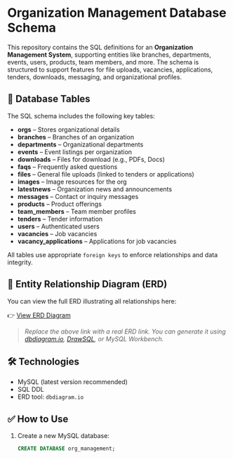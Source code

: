 # Organization Management Database Schema

This repository contains the SQL definitions for an **Organization Management System**, supporting entities like branches, departments, events, users, products, team members, and more. The schema is structured to support features for file uploads, vacancies, applications, tenders, downloads, messaging, and organizational profiles.

## 📄 Database Tables

The SQL schema includes the following key tables:

- **orgs** – Stores organizational details
- **branches** – Branches of an organization
- **departments** – Organizational departments
- **events** – Event listings per organization
- **downloads** – Files for download (e.g., PDFs, Docs)
- **faqs** – Frequently asked questions
- **files** – General file uploads (linked to tenders or applications)
- **images** – Image resources for the org
- **latestnews** – Organization news and announcements
- **messages** – Contact or inquiry messages
- **products** – Product offerings
- **team_members** – Team member profiles
- **tenders** – Tender information
- **users** – Authenticated users
- **vacancies** – Job vacancies
- **vacancy_applications** – Applications for job vacancies

All tables use appropriate `foreign keys` to enforce relationships and data integrity.

## 🔗 Entity Relationship Diagram (ERD)

You can view the full ERD illustrating all relationships here:

👉 [View ERD Diagram]((https://dbdiagram.io/d/imarika-erd-681b4a7c5b2fc4582f9730e6))

> _Replace the above link with a real ERD link. You can generate it using [dbdiagram.io](https://dbdiagram.io), [DrawSQL](https://drawsql.app), or MySQL Workbench._

## 🛠 Technologies

- MySQL (latest version recommended)
- SQL DDL
- ERD tool: `dbdiagram.io`

## ✅ How to Use

1. Create a new MySQL database:
   ```sql
   CREATE DATABASE org_management;
